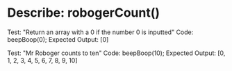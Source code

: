 # Describe: robogerCount()

Test: "Return an array with a 0 if the number 0 is inputted"
Code: beepBoop(0);
Expected Output: \[0]

Test: "Mr Roboger counts to ten"
Code: beepBoop(10);
Expected Output: \[0, 1, 2, 3, 4, 5, 6, 7, 8, 9, 10]